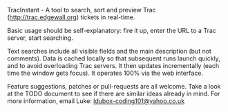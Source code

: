 TracInstant - A tool to search, sort and preview Trac (http://trac.edgewall.org) tickets in real-time.

Basic usage should be self-explanatory: fire it up, enter the URL to a Trac server, start searching.

Text searches include all visible fields and the main description (but not comments). Data is cached locally so that subsequent runs launch quickly, and to avoid overloading Trac servers. It then updates incrementally (each time the window gets focus). It operates 100% via the web interface.

Feature suggestions, patches or pull-requests are all welcome. Take a look at the TODO document to see if there are similar ideas already in mind. For more information, email Luke: ldubox-coding101@yahoo.co.uk
